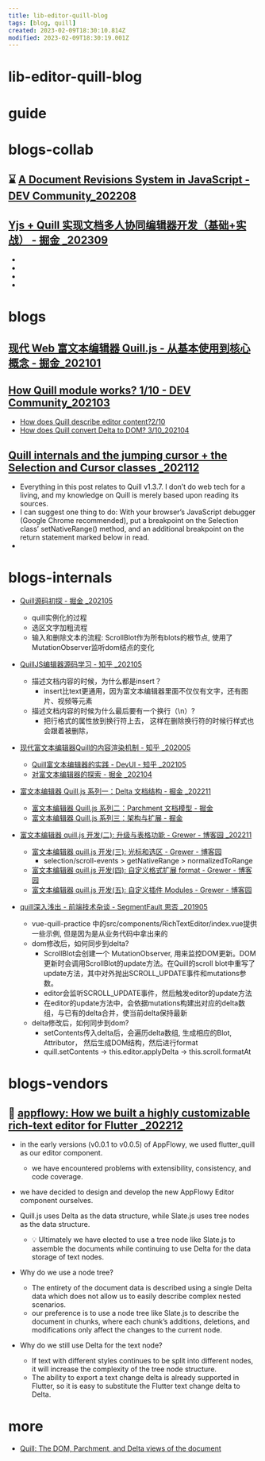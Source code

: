 ```yaml
---
title: lib-editor-quill-blog
tags: [blog, quill]
created: 2023-02-09T18:30:10.814Z
modified: 2023-02-09T18:30:19.001Z
---
```


# lib-editor-quill-blog

# guide

# blogs-collab

## ⌛️ [A Document Revisions System in JavaScript - DEV Community_202208](https://dev.to/kornatzky/a-document-revisions-system-in-javascript-1o3h)

## [Yjs + Quill 实现文档多人协同编辑器开发（基础+实战） - 掘金 _202309](https://juejin.cn/post/7273432426772070457)

- 
- 
- 
- 

# blogs

## [现代 Web 富文本编辑器 Quill.js - 从基本使用到核心概念 - 掘金_202101](https://juejin.cn/post/6918893948412887053)

## [How Quill module works? 1/10 - DEV Community_202103](https://dev.to/kagol/how-quill-module-works-319f)

- [How does Quill describe editor content?2/10](https://dev.to/kagol/how-does-quill-describe-editor-content-1i5g)
- [How does Quill convert Delta to DOM? 3/10_202104](https://dev.to/kagol/how-does-quill-convert-delta-to-dom-2664)

## [Quill internals and the jumping cursor + the Selection and Cursor classes _202112](https://billauer.co.il/blog/2021/12/quill-cursor-jump/)

- Everything in this post relates to Quill v1.3.7. I don’t do web tech for a living, and my knowledge on Quill is merely based upon reading its sources.
- I can suggest one thing to do: With your browser’s JavaScript debugger (Google Chrome recommended), put a breakpoint on the Selection class’ setNativeRange() method, and an additional breakpoint on the return statement marked below in read. 
- 

# blogs-internals
- [Quill源码初探 - 掘金 _202105](https://juejin.cn/post/6957219459421437966)
  - quill实例化的过程
  - 选区文字加粗流程
  - 输入和删除文本的流程: ScrollBlot作为所有blots的根节点, 使用了MutationObserver监听dom结点的变化

- [QuillJS编辑器源码学习 - 知乎 _202105](https://zhuanlan.zhihu.com/p/374592382)
  - 描述文档内容的时候，为什么都是insert？
    - insert比text更通用，因为富文本编辑器里面不仅仅有文字，还有图片、视频等元素
  - 描述文档内容的时候为什么最后要有一个换行（\n）?
    - 把行格式的属性放到换行符上去， 这样在删除换行符的时候行样式也会跟着被删除，

- [现代富文本编辑器Quill的内容渲染机制 - 知乎 _202005](https://zhuanlan.zhihu.com/p/139533735)
  - [Quill富文本编辑器的实践 - DevUI - 知乎 _202105](https://zhuanlan.zhihu.com/p/375896194)
  - [对富文本编辑器的探索 - 掘金 _202104](https://juejin.cn/post/6952115345968594974)

- [富文本编辑器 Quill.js 系列一：Delta 文档结构 - 掘金 _202211](https://juejin.cn/post/7166159151880486925)
  - [富文本编辑器 Quill.js 系列二：Parchment 文档模型 - 掘金](https://juejin.cn/post/7166160927128043528)
  - [富文本编辑器 Quill.js 系列三：架构与扩展 - 掘金](https://juejin.cn/post/7166171572372242463)

- [富文本编辑器 quill.js 开发(二): 升级与表格功能 - Grewer - 博客园 _202211](https://www.cnblogs.com/Grewer/p/16853103.html)
  - [富文本编辑器 quill.js 开发(三): 光标和选区 - Grewer - 博客园](https://www.cnblogs.com/Grewer/p/17074202.html)
    - selection/scroll-events > getNativeRange > normalizedToRange
  - [富文本编辑器 quill.js 开发(四): 自定义格式扩展 format - Grewer - 博客园](https://www.cnblogs.com/Grewer/p/17430021.html)
  - [富文本编辑器 quill.js 开发(五): 自定义插件 Modules - Grewer - 博客园](https://www.cnblogs.com/Grewer/p/17627630.html)

- [quill深入浅出 - 前端技术杂谈 - SegmentFault 思否 _201905](https://segmentfault.com/a/1190000019114688)
  - vue-quill-practice 中的src/components/RichTextEditor/index.vue提供一些示例, 但是因为是从业务代码中拿出来的
  - dom修改后，如何同步到delta?
    - ScrollBlot会创建一个 MutationObserver, 用来监控DOM更新。DOM更新时会调用ScrollBlot的update方法。在Quill的scroll blot中重写了update方法，其中对外抛出SCROLL_UPDATE事件和mutations参数。
    - editor会监听SCROLL_UPDATE事件，然后触发editor的update方法
    - 在editor的update方法中，会依据mutations构建出对应的delta数组，与已有的delta合并，使当前delta保持最新
  - delta修改后，如何同步到dom?
    - setContents传入delta后，会遍历delta数组, 生成相应的Blot, Attributor， 然后生成DOM结构，然后进行format
    - quill.setContents -> this.editor.applyDelta -> this.scroll.formatAt
# blogs-vendors

## 🌰 [appflowy: How we built a highly customizable rich-text editor for Flutter _202212](https://blog.appflowy.io/how-we-built-a-highly-customizable-rich-text-editor-for-flutter/)

- in the early versions (v0.0.1 to v0.0.5) of AppFlowy, we used flutter_quill as our editor component.
  - we have encountered problems with extensibility, consistency, and code coverage.
- we have decided to design and develop the new AppFlowy Editor component ourselves.

- Quill.js uses Delta as the data structure, while Slate.js uses tree nodes as the data structure. 
  - 💡 Ultimately we have elected to use a tree node like Slate.js to assemble the documents while continuing to use Delta for the data storage of text nodes.
- Why do we use a node tree?
  - The entirety of the document data is described using a single Delta data which does not allow us to easily describe complex nested scenarios.
  - our preference is to use a node tree like Slate.js to describe the document in chunks, where each chunk’s additions, deletions, and modifications only affect the changes to the current node.
- Why do we still use Delta for the text node?
  - If text with different styles continues to be split into different nodes, it will increase the complexity of the tree node structure.
  - The ability to export a text change delta is already supported in Flutter, so it is easy to substitute the Flutter text change delta to Delta.
# more
- [Quill: The DOM, Parchment, and Delta views of the document](http://billauer.co.il/blog/2021/12/quill-document-views/)
